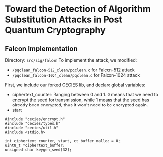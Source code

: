 # Toward the Detection of Algorithm Substitution Attacks in Post Quantum Cryptography
## Falcon Implementation

Directory: `src/sig/falcon`
To implement the attack, we modified:
- `/pqclean_falcon-512_clean/pqclean.c` for Falcon-512 attack
- `/pqclean_falcon-1024_clean/pqclean.c` for Falcon-1024 attack


First, we include our forked CECIES lib, and declare global variables:
- ciphertext_counter: Ranging between 0 and 1. 0 means that we need to encrypt the seed for transmission, while 1 means that the seed
has already been encrypted, thus it won't need to be encrypted again.
- start
```
#include "cecies/encrypt.h"
#include "cecies/types.h"
#include "cecies/util.h"
#include <stdio.h>

int ciphertext_counter, start, ct_buffer_malloc = 0;
uint8_t *ciphertext_buffer;
unsigned char keygen_seed[32];
```